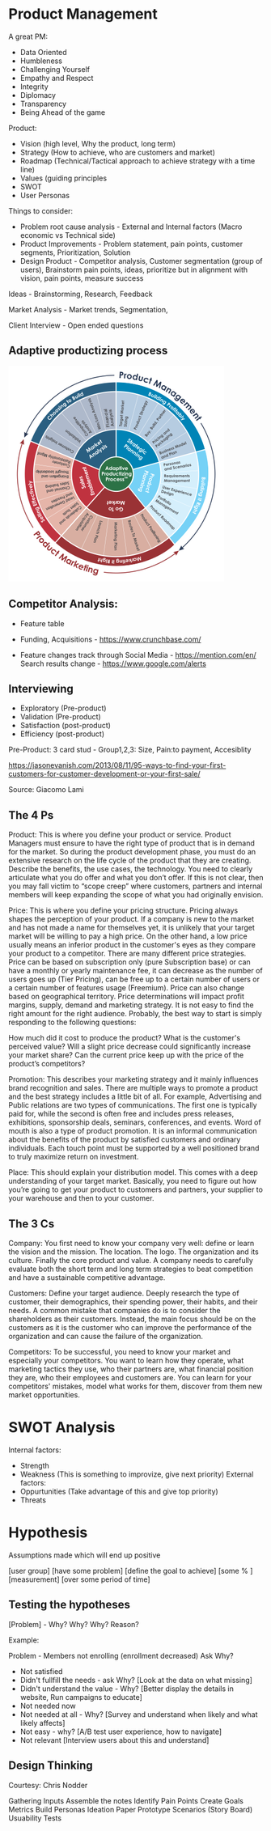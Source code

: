 # Product Management

A great PM:

- Data Oriented
- Humbleness
- Challenging Yourself
- Empathy and Respect
- Integrity
- Diplomacy
- Transparency
- Being Ahead of the game

Product: 

- Vision (high level, Why the product, long term)
- Strategy (How to achieve, who are customers and market)
- Roadmap (Technical/Tactical approach to achieve strategy with a time line)
- Values (guiding principles
- SWOT
- User Personas

Things to consider:
- Problem root cause analysis - External and Internal factors (Macro economic vs Technical side) 
- Product Improvements - Problem statement, pain points, customer segments, Prioritization, Solution
- Design Product - Competitor analysis, Customer segmentation (group of users), Brainstorm pain points, ideas, prioritize but in alignment with vision, pain points, measure success



Ideas - Brainstorming, Research, Feedback

Market Analysis - Market trends, Segmentation, 

Client Interview - Open ended questions

## Adaptive productizing process

![Product](https://github.com/IamVigneshC/ProductManagement/blob/main/Productizing-Process-1.png)


## Competitor Analysis:

- Feature table

- Funding, Acquisitions - https://www.crunchbase.com/

- Feature changes track through Social Media - https://mention.com/en/
  Search results change - https://www.google.com/alerts


## Interviewing

- Exploratory (Pre-product)
- Validation (Pre-product)
- Satisfaction (post-product)
- Efficiency (post-product)

Pre-Product: 3 card stud - Group1,2,3: Size, Pain:to payment, Accesiblity

https://jasonevanish.com/2013/08/11/95-ways-to-find-your-first-customers-for-customer-development-or-your-first-sale/



Source: Giacomo Lami

## The 4 Ps

Product: This is where you define your product or service. Product Managers must ensure to have the right type of product that is in demand for the market. So during the product development phase, you must do an extensive research on the life cycle of the product that they are creating. Describe the benefits, the use cases, the technology. You need to clearly articulate what you do offer and what you don’t offer. If this is not clear, then you may fall victim to “scope creep” where customers, partners and internal members will keep expanding the scope of what you had originally envision.

Price: This is where you define your pricing structure.  Pricing always shapes the perception of your product.  If a company is new to the market and has not made a name for themselves yet, it is unlikely that your target market will be willing to pay a high price. On the other hand, a low price usually means an inferior product in the customer's eyes as they compare your product to a competitor. There are many different price strategies. Price can be based on subscription only (pure Subscription base) or can have a monthly or yearly maintenance fee, it can decrease as the number of users goes up (Tier Pricing), can be free up to a certain number of users or a certain number of features usage (Freemium). Price can also change based on geographical territory. Price determinations will impact profit margins, supply, demand and marketing strategy. It is not easy to find the right amount for the right audience. Probably, the best way to start is simply responding to the following questions:

 How much did it cost to produce the product?
What is the customer's perceived value?
Will a slight price decrease could significantly increase your market share?
Can the current price keep up with the price of the product’s competitors?
 

Promotion: This describes your marketing strategy and it mainly influences brand recognition and sales. There are multiple ways to promote a product and the best strategy includes a little bit of all. For example, Advertising and Public relations are two types of communications. The first one is typically paid for, while the second is often free and includes  press releases, exhibitions, sponsorship deals, seminars, conferences, and events. Word of mouth is also a type of product promotion. It is an informal communication about the benefits of the product by satisfied customers and ordinary individuals. Each touch point must be supported by a well positioned brand to truly maximize return on investment.

Place: This should explain your distribution model. This comes with a deep understanding of your target market. Basically, you need to figure out how you’re going to get your product to customers and partners, your supplier to your warehouse and then to your customer.

## The 3 Cs

Company: You first need to know your company very well: define or learn the vision and the mission. The location. The logo. The organization and its culture. Finally the core product and value. A company needs to carefully evaluate both the short term and long term strategies to beat competition and have a sustainable competitive advantage.

Customers: Define your target audience. Deeply research the type of customer, their demographics, their spending power, their habits, and their needs. A common mistake that companies do is to consider the shareholders as their customers. Instead, the main focus should be on the customers as it is the customer who can improve the performance of the organization and can cause the failure of the organization.

Competitors: To be successful, you need to know your market and especially your competitors. You want to learn how they operate, what marketing tactics they use, who their partners are, what financial position they are, who their employees and customers are. You can learn for your competitors' mistakes, model what works for them, discover from them new market opportunities.



# SWOT Analysis

Internal factors:
- Strength 
- Weakness  (This is something to improvize, give next priority)
External factors:
- Oppurtunities (Take advantage of this and give top priority)
- Threats

# Hypothesis

Assumptions made which will end up positive

[user group] [have some problem] [define the goal to achieve] [some % ] [measurement] [over some period of time]


## Testing the hypotheses

[Problem] - Why? Why? Why? Reason?

Example:

Problem - Members not enrolling (enrollment decreased)
Ask Why?
- Not satisfied
- Didn't fullfill the needs - ask Why? [Look at the data on what missing]
- Didn't understand the value - Why? [Better display the details in website, Run campaigns to educate]
- Not needed now
- Not needed at all - Why? [Survey and understand when likely and what likely affects]
- Not easy - why? [A/B test user experience, how to navigate]
- Not relevant [Interview users about this and understand]



## Design Thinking

Courtesy: Chris Nodder

Gathering Inputs
Assemble the notes
Identify Pain Points
Create Goals
Metrics
Build Personas
Ideation
Paper Prototype
Scenarios (Story Board)
Usuability Tests


